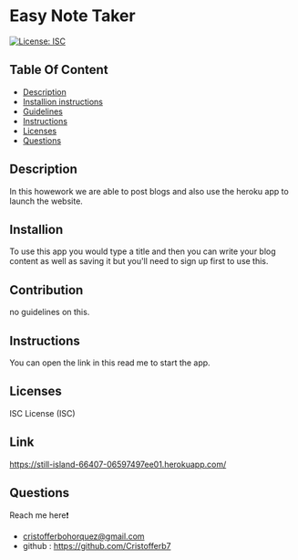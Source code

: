 # Easy Note Taker
  [![License: ISC](https://img.shields.io/badge/License-ISC-blue.svg)](https://opensource.org/licenses/ISC)  

  ## Table Of Content
  - [Description](#description)
  - [Installion instructions](#installation)
  - [Guidelines](#contribution)
  - [Instructions](#instructions)
  - [Licenses](#licenses)
  - [Questions](#questions)
  
  
  ## Description 
  In this howework we are able to post blogs and also use the heroku app to launch the website. 

  ## Installion 
  To use this app you would type a title and then you can write your blog content as well as saving it but you'll need to sign up first to use this.

  ## Contribution 
  no guidelines on this. 

  ## Instructions
  You can open the link in this read me to start the app.

  ## Licenses 
  ISC License (ISC)

  ## Link 

  https://still-island-66407-06597497ee01.herokuapp.com/

  ## Questions
  Reach me here❗   
  - cristofferbohorquez@gmail.com
  - github : https://github.com/Cristofferb7

